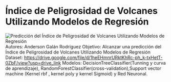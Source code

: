# Índice de Peligrosidad de Volcanes Utilizando Modelos de Regresión
![Predicción del Índice de Peligrosidad de Volcanes Utilizando Modelos de Regresión](https://github.com/devandergr/Project-IA/assets/87502522/749296c8-9013-426b-a895-4624555c5f24)
Autores: Anderson Galán Rodríguez
Objetivo: Alcanzar una predicción del Índice de Peligrosidad de Volcanes Utilizando Modelos de Regresión
Dataset: https://drive.google.com/file/d/1heEHmnrURktKhRc-ph_k-txHetT-0ZbF/view?usp=drive_link
Modelos: DecisionTreeClassifier(Tunning y curva de aprendizaje), RandomForestClassifier(cross-validation),Support vector machine (Kernel rbf , kernel poly y kernel Sigmoid) y Red Neuronal.

